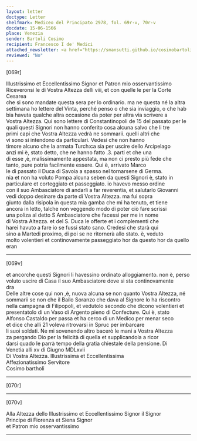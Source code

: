 ```yaml
---
layout: letter
doctype: Letter
shelfmark: Mediceo del Principato 2978, fol. 69r-v, 70r-v
docdate: 15-06-1566
place: Venezia
sender: Bartoli Cosimo
recipient: Francesco I de' Medici
attached_newsletter: <a href="https://smansutti.github.io/cosimobartoli/texts/3079_177/">3079_177</a>
reviewed: "No"
---
```


[069r]  
  
  
Illustrissimo et Eccellentissimo Signor et Patron mio osservantissimo  
Riceveronsi le di Vostra Altezza delli viii, et con quelle le per la Corte Cesarea  
che si sono mandate questa sera per lo ordinario. ma ne questa né la altra  
settimana ho lettere del Vinta, perché penso o che sia inviaggio, o che hab  
bia havuta qualche altra occasione da poter per altra via scrivere a  
Vostra Altezza. Qui sono lettere di Constantinopoli de 15 del passato per le  
quali questi Signori non hanno conferito cosa alcuna salvo che li tre  
primi capi che Vostra Altezza vedrà ne sommarii. quelli altri che  
vi sono si intendono da particulari. Vedesi che non hanno  
timore alcuno che la armata Turch:ca sia per uscire dello Arcipelago  
anzi mi è, stato detto, che ne hanno fatto .3. parti et che una  
di esse ,è, malissimamente appestata, ma non ci presto più fede che  
tanto, pure potria facilmente essere. Qui è, arrivato Marco  
le dì passato il Duca di Savoia a spasso nel tornarsene di Germa.  
nia et non ha voluto Pompa alcuna seben da questi Signori è, stato in  
particulare et corteggiato et passeggiato. io havevo messo ordine  
con il suo Ambasciatore di andarli a far reverentia, et salutarlo Giovanni  
vedi doppo desinare da parte di Vostra Altezza. ma fui sopra  
giunto dalla risipola in questa mia gamba che mi ha tenuto, et tiene  
ancora in letto, talche non veggendo modo di poter ciò fare scrissi  
una poliza al detto S Ambasciatore che facessi per me in nome  
di Vostra Altezza. et del S. Duca le offerte et i complementi che  
harei havuto a fare io se fussi stato sano. Credesi che starà qui  
sino a Martedi proximo, di poi se ne ritornerà allo stato. è, veduto  
molto volentieri et continovamente passeggiato hor da questo hor da quello  
eran  
  
---  

[069v]  
  
  
et ancorche questi Signori li havessino ordinato alloggiamento. non è, perso  
voluto uscire di Casa il suo Ambasciatore dove si sta continovamente  
dra  
Delle altre cose qui non ,è, nuova alcuna se non quanto Vostra Altezza, né  
sommarii se non che il Bailo Soranzo che dava al Signore lo ha riscontro  
nella campagna di Filipopoli, et vedutolo secondo che dicono volentieri et  
presentatolo di un Vaso di Argento pieno di Confecture. Qui è, stato  
Alfonso Castaldo per passa et ha cerco di un Medico per menar seco  
et dice che alli 21 voleva ritrovarsi in Spruc per imbarcare  
li suoi soldati. Ne mi sovenendo altro bacerò le mani a Vostra Altezza  
za pergando Dio per la felicità di quella et supplicandola a ricor  
darsi quado le parrà tempo della gratia chiestale della pensione. Di  
Venetia alli xv di Giugno MDLxvii  
Di Vostra Altezza. Illustrissima et Eccellentissima  
Affezionatissimo Servitore  
Cosimo bartholi  
  
---  

[070r]  
  
  
  
---  

[070v]  
  
  
Alla Altezza dello Illustrissimo et Eccellentissimo Signor il Signor  
Principe di Fiorenza et Siena Signor  
et Patron mio osservantissimo  
  
---  

